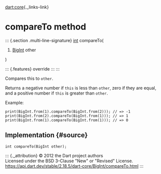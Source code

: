 [dart:core](../../dart-core/dart-core-library){._links-link}

compareTo method
================

::: {.section .multi-line-signature}
[int](../int-class) compareTo(

1.  [BigInt](../bigint-class) other

)

::: {.features}
override
:::
:::

Compares this to `other`.

Returns a negative number if `this` is less than `other`, zero if they
are equal, and a positive number if `this` is greater than `other`.

Example:

``` {.language-dart data-language="dart"}
print(BigInt.from(1).compareTo(BigInt.from(2))); // => -1
print(BigInt.from(2).compareTo(BigInt.from(1))); // => 1
print(BigInt.from(1).compareTo(BigInt.from(1))); // => 0
```

Implementation {#source}
--------------

``` {.language-dart data-language="dart"}
int compareTo(BigInt other);
```

::: {._attribution}
© 2012 the Dart project authors\
Licensed under the BSD 3-Clause \"New\" or \"Revised\" License.\
<https://api.dart.dev/stable/2.18.5/dart-core/BigInt/compareTo.html>
:::
